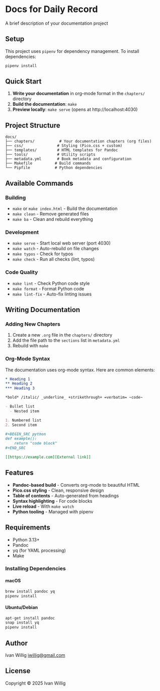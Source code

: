 # Docs for Daily Record

A brief description of your documentation project

## Setup

This project uses `pipenv` for dependency management. To install dependencies:

```bash
pipenv install
```

## Quick Start

1. **Write your documentation** in org-mode format in the `chapters/` directory
2. **Build the documentation**: `make`
3. **Preview locally**: `make serve` (opens at http://localhost:4030)

## Project Structure

```
docs/
├── chapters/           # Your documentation chapters (org files)
├── css/               # Styling (Pico.css + custom)
├── templates/         # HTML templates for Pandoc
├── tools/             # Utility scripts
├── metadata.yml       # Book metadata and configuration
├── Makefile          # Build commands
└── Pipfile           # Python dependencies
```

## Available Commands

### Building

- `make` or `make index.html` - Build the documentation
- `make clean` - Remove generated files
- `make ba` - Clean and rebuild everything

### Development

- `make serve` - Start local web server (port 4030)
- `make watch` - Auto-rebuild on file changes
- `make typos` - Check for typos
- `make check` - Run all checks (lint, typos)

### Code Quality

- `make lint` - Check Python code style
- `make format` - Format Python code
- `make lint-fix` - Auto-fix linting issues

## Writing Documentation

### Adding New Chapters

1. Create a new `.org` file in the `chapters/` directory
2. Add the file path to the `sections` list in `metadata.yml`
3. Rebuild with `make`

### Org-Mode Syntax

The documentation uses org-mode syntax. Here are common elements:

```org
* Heading 1
** Heading 2
*** Heading 3

*bold* /italic/ _underline_ +strikethrough+ =verbatim= ~code~

- Bullet list
  - Nested item

1. Numbered list
2. Second item

#+BEGIN_SRC python
def example():
    return "code block"
#+END_SRC

[[https://example.com][External link]]
```

## Features

- **Pandoc-based build** - Converts org-mode to beautiful HTML
- **Pico.css styling** - Clean, responsive design
- **Table of contents** - Auto-generated from headings
- **Syntax highlighting** - For code blocks
- **Live reload** - With `make watch`
- **Python tooling** - Managed with pipenv

## Requirements

- Python 3.13+
- Pandoc
- yq (for YAML processing)
- Make

### Installing Dependencies

#### macOS
```bash
brew install pandoc yq
pipenv install
```

#### Ubuntu/Debian
```bash
apt-get install pandoc
snap install yq
pipenv install
```

## Author

Ivan Willig <iwillig@gmail.com>

## License

Copyright © 2025 Ivan Willig
